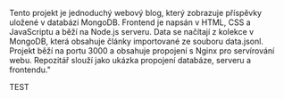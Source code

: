 Tento projekt je jednoduchý webový blog, který zobrazuje příspěvky uložené v databázi MongoDB.
Frontend je napsán v HTML, CSS a JavaScriptu a běží na Node.js serveru.
Data se načítají z kolekce v MongoDB, která obsahuje články importované ze souboru data.jsonl.
Projekt běží na portu 3000 a obsahuje propojení s Nginx pro servírování webu.
Repozitář slouží jako ukázka propojení databáze, serveru a frontendu."

TEST
